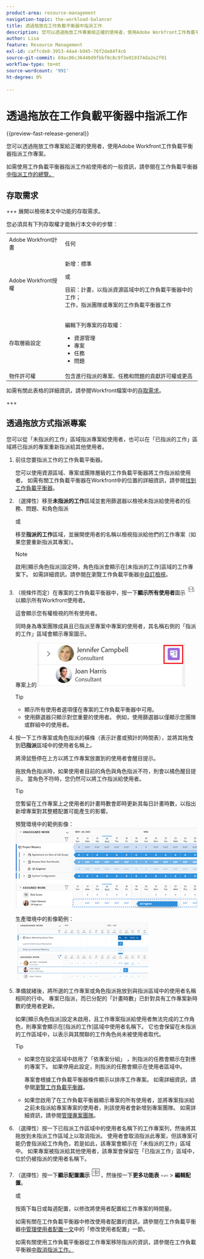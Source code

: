 ```yaml
---
product-area: resource-management
navigation-topic: the-workload-balancer
title: 透過拖放在工作負載平衡器中指派工作
description: 您可以透過拖放工作專案給正確的使用者，使用Adobe Workfront工作負載平衡器指派工作專案。
author: Lisa
feature: Resource Management
exl-id: caffcde8-3953-44a4-b945-76f2de84f4c6
source-git-commit: 69ac06c36440d9fbbf0c8c9f3e019374da2e2f91
workflow-type: tm+mt
source-wordcount: '991'
ht-degree: 0%

---
```


# 透過拖放在工作負載平衡器中指派工作

{{preview-fast-release-general}}

您可以透過拖放工作專案給正確的使用者，使用Adobe Workfront工作負載平衡器指派工作專案。

如需使用工作負載平衡器指派工作給使用者的一般資訊，請參閱在工作負載平衡器[中指派工作的總覽。](../../resource-mgmt/workload-balancer/assign-work-in-workload-balancer.md)

## 存取需求

+++ 展開以檢視本文中功能的存取需求。

您必須具有下列存取權才能執行本文中的步驟：

<table style="table-layout:auto"> 
 <col> 
 <col> 
 <tbody> 
  <tr> 
   <td role="rowheader">Adobe Workfront計畫</td> 
   <td> <p>任何 </p> </td> 
  </tr> 
  <tr> 
   <td role="rowheader">Adobe Workfront授權</td> 
   <td><p>新增：標準</p>
       <p>或</p>
       <p>目前：計畫，以指派資源區域中的工作負載平衡器中的工作；</br>
       工作，指派團隊或專案的工作負載平衡器工作</p></td>
  </tr>
  <tr> 
   <td role="rowheader">存取層級設定</td> 
   <td> <p>編輯下列專案的存取權：</p> 
    <ul> 
     <li>資源管理</li> 
     <li>專案</li> 
     <li>任務</li> 
     <li>問題</li> 
    </ul>
   </td> 
  </tr> 
  <tr> 
   <td role="rowheader">物件許可權</td> 
   <td>包含進行指派的專案、任務和問題的貢獻許可權或更高</td> 
  </tr> 
 </tbody> 
</table>

如需有關此表格的詳細資訊，請參閱Workfront檔案中的[存取需求](/help/quicksilver/administration-and-setup/add-users/access-levels-and-object-permissions/access-level-requirements-in-documentation.md)。

+++

## 透過拖放方式指派專案

您可以從「未指派的工作」區域指派專案給使用者，也可以在「已指派的工作」區域將已指派的專案重新指派給其他使用者。

1. 前往您要指派工作的工作負載平衡器。

   您可以使用資源區域、專案或團隊層級的工作負載平衡器將工作指派給使用者。 如需有關工作負載平衡器在Workfront中的位置的詳細資訊，請參閱[找到工作負載平衡器](../../resource-mgmt/workload-balancer/locate-workload-balancer.md)。

1. （選擇性）移至&#x200B;**未指派的工作**&#x200B;區域並套用篩選器以檢視未指派給使用者的任務、問題、<span class="preview">和角色指派</span>

   或

   移至&#x200B;**指派的工作**&#x200B;區域，並展開使用者的名稱以檢視指派給他們的工作專案（如果您要重新指派其專案）。

   >[!NOTE]
   >
   >啟用[顯示角色指派]設定時，<span class="preview">角色指派會顯示在[未指派的工作]區域的工作專案下。 如需詳細資訊，請參閱[在](/help/quicksilver/resource-mgmt/workload-balancer/navigate-the-workload-balancer.md#customize-the-view)瀏覽工作負載平衡器[中自訂檢視](/help/quicksilver/resource-mgmt/workload-balancer/navigate-the-workload-balancer.md)。</span>

1. （視條件而定）在專案的工作負載平衡器中，按一下&#x200B;**顯示所有使用者**&#x200B;圖示![顯示所有使用者](assets/show-all-users-icon-project-workload-balancer.png)以顯示所有Workfront使用者。

   這會顯示您有權檢視的所有使用者。

   同時身為專案團隊成員且已指派至專案中專案的使用者，其名稱右側的「指派的工作」區域會顯示專案圖示。

   專案上的![使用者](assets/user-on-the-project-indicator-highlighted-project-workload-balancer.png)

   >[!TIP]
   >
   >* 顯示所有使用者選項僅在專案的工作負載平衡器中可用。
   >* 使用篩選器只顯示對您重要的使用者。 例如，使用篩選器以僅顯示您團隊或群組中的使用者。

1. 按一下工作專案<span class="preview">或角色指派</span>的橫條（表示計畫或預計的時間表），並將其拖曳到&#x200B;**已指派**&#x200B;區域中的使用者名稱上。

   將滑鼠懸停在上方以將工作專案放置到的使用者會醒目提示。

   <span class="preview">拖放角色指派時，如果使用者目前的角色與角色指派不符，則會以橘色醒目提示。 當角色不符時，您仍然可以將工作指派給使用者。</span>

   >[!TIP]
   >
   >您暫留在工作專案上之使用者的計畫時數會即時更新其每日計畫時數，以指出新增專案對其整體配置可能產生的影響。

   <span class="preview">預覽環境中的範例影像：</span>
   ![放置要指派給使用者的專案](assets/wb-drag-drop-role-or-task-to-user.png)

   生產環境中的影像範例：
   ![放置要指派給使用者的專案](assets/drag-drop-item-from-unassigned-to-assigned-wb-nwe-350x152.png)

1. 準備就緒後，將所選的工作專案<span class="preview">或角色指派</span>拖放到與指派區域中的使用者名稱相同的行中。 專案已指派，而已分配的「計畫時數」已針對具有工作專案新時數的使用者更新。

   <span class="preview">如果[顯示角色指派]設定未啟用</span>，且工作專案指派給使用者無法完成的工作角色，則專案會顯示在[指派的工作]區域中使用者名稱下。 它也會保留在未指派的工作區域中，以表示與其關聯的工作角色尚未被使用者取代。

   >[!TIP]
   >
   >* 如果您在設定區域中啟用了「依專案分組」 ，則指派的任務會顯示在對應的專案下。 如果停用此設定，則指派的任務會顯示在使用者區域中。
   >
   >
   >     專案會根據工作負載平衡器條件顯示以排序工作專案。 如需詳細資訊，請參閱[瀏覽工作負載平衡器](../../resource-mgmt/workload-balancer/navigate-the-workload-balancer.md)。
   >
   >
   >* 如果您啟用了在工作負載平衡器顯示專案的所有使用者，並將專案指派給之前未指派給專案專案的使用者，則該使用者會新增到專案團隊。 如需詳細資訊，請參閱[管理專案團隊](../../manage-work/projects/planning-a-project/manage-project-team.md)。


1. （選擇性）按一下已指派工作區域中的使用者名稱下的工作專案列，然後將其拖放到未指派工作區域上以取消指派。 使用者會取消指派此專案，但該專案可能仍會指派給工作角色，若是如此，該專案會顯示在「未指派的工作」區域中。 如果專案被指派給其他使用者，該專案會保留在「已指派工作」區域中，位於仍被指派的使用者名稱下。
1. （選擇性）按一下&#x200B;**顯示配置圖示** ![顯示配置圖示](assets/show-allocations-icon-small.png)，然後按一下&#x200B;**更多功能表** ![更多功能表](assets/qs-more-menu.png) > **編輯配置**。

   <!--
   (make sure these are still called this, and that the icon has not changed)
   -->
   或

   按兩下每日或每週配置，以修改將使用者配置給工作專案的時間量。

   如需有關在工作負載平衡器中修改使用者配置的資訊，請參閱在工作負載平衡器[中管理使用者配置一文](../../resource-mgmt/workload-balancer/manage-user-allocations-workload-balancer.md)中的「修改使用者配置」一節。

   如需有關使用工作負載平衡器從工作專案移除指派的資訊，請參閱在工作負載平衡器[中取消指派工作。](../../resource-mgmt/workload-balancer/unassign-work-in-workload-balancer.md)

